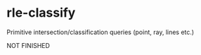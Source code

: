 rle-classify
============

Primitive intersection/classification queries (point, ray, lines etc.)


NOT FINISHED